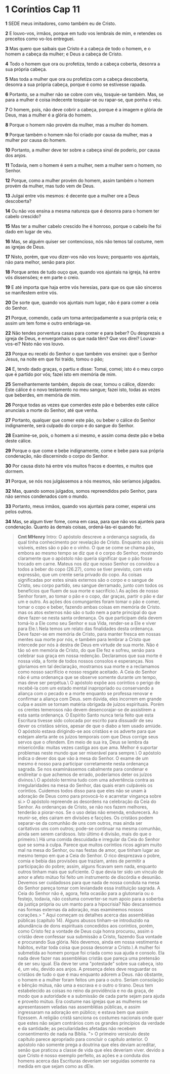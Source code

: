 # 1 Coríntios Cap 11

**1** 	SEDE meus imitadores, como também eu de Cristo.

**2** 	E louvo-vos, irmãos, porque em tudo vos lembrais de mim, e retendes os preceitos como vo-los entreguei.

**3** 	Mas quero que saibais que Cristo é a cabeça de todo o homem, e o homem a cabeça da mulher; e Deus a cabeça de Cristo.

**4** 	Todo o homem que ora ou profetiza, tendo a cabeça coberta, desonra a sua própria cabeça.

**5** 	Mas toda a mulher que ora ou profetiza com a cabeça descoberta, desonra a sua própria cabeça, porque é como se estivesse rapada.

**6** 	Portanto, se a mulher não se cobre com véu, tosquie-se também. Mas, se para a mulher é coisa indecente tosquiar-se ou rapar-se, que ponha o véu.

**7** 	O homem, pois, não deve cobrir a cabeça, porque é a imagem e glória de Deus, mas a mulher é a glória do homem.

**8** 	Porque o homem não provém da mulher, mas a mulher do homem.

**9** 	Porque também o homem não foi criado por causa da mulher, mas a mulher por causa do homem.

**10** 	Portanto, a mulher deve ter sobre a cabeça sinal de poderio, por causa dos anjos.

**11** 	Todavia, nem o homem é sem a mulher, nem a mulher sem o homem, no Senhor.

**12** 	Porque, como a mulher provém do homem, assim também o homem provém da mulher, mas tudo vem de Deus.

**13** 	Julgai entre vós mesmos: é decente que a mulher ore a Deus descoberta?

**14** 	Ou não vos ensina a mesma natureza que é desonra para o homem ter cabelo crescido?

**15** 	Mas ter a mulher cabelo crescido lhe é honroso, porque o cabelo lhe foi dado em lugar de véu.

**16** 	Mas, se alguém quiser ser contencioso, nós não temos tal costume, nem as igrejas de Deus.

**17** 	Nisto, porém, que vou dizer-vos não vos louvo; porquanto vos ajuntais, não para melhor, senão para pior.

**18** 	Porque antes de tudo ouço que, quando vos ajuntais na igreja, há entre vós dissensões; e em parte o creio.

**19** 	E até importa que haja entre vós heresias, para que os que são sinceros se manifestem entre vós.

**20** 	De sorte que, quando vos ajuntais num lugar, não é para comer a ceia do Senhor.

**21** 	Porque, comendo, cada um toma antecipadamente a sua própria ceia; e assim um tem fome e outro embriaga-se.

**22** 	Não tendes porventura casas para comer e para beber? Ou desprezais a igreja de Deus, e envergonhais os que nada têm? Que vos direi? Louvar-vos-ei? Nisto não vos louvo.

**23** 	Porque eu recebi do Senhor o que também vos ensinei: que o Senhor Jesus, na noite em que foi traído, tomou o pão;

**24** 	E, tendo dado graças, o partiu e disse: Tomai, comei; isto é o meu corpo que é partido por vós; fazei isto em memória de mim.

**25** 	Semelhantemente também, depois de cear, tomou o cálice, dizendo: Este cálice é o novo testamento no meu sangue; fazei isto, todas as vezes que beberdes, em memória de mim.

**26** 	Porque todas as vezes que comerdes este pão e beberdes este cálice anunciais a morte do Senhor, até que venha.

**27** 	Portanto, qualquer que comer este pão, ou beber o cálice do Senhor indignamente, será culpado do corpo e do sangue do Senhor.

**28** 	Examine-se, pois, o homem a si mesmo, e assim coma deste pão e beba deste cálice.

**29** 	Porque o que come e bebe indignamente, come e bebe para sua própria condenação, não discernindo o corpo do Senhor.

**30** 	Por causa disto há entre vós muitos fracos e doentes, e muitos que dormem.

**31** 	Porque, se nós nos julgássemos a nós mesmos, não seríamos julgados.

**32** 	Mas, quando somos julgados, somos repreendidos pelo Senhor, para não sermos condenados com o mundo.

**33** 	Portanto, meus irmãos, quando vos ajuntais para comer, esperai uns pelos outros.

**34** 	Mas, se algum tiver fome, coma em casa, para que não vos ajunteis para condenação. Quanto às demais coisas, ordená-las-ei quando for.


> **Cmt MHenry** Intro: O apóstolo descreve a ordenança sagrada, da qual tinha conhecimento por revelação de Cristo. Enquanto aos sinais visíveis, estes são o pão e o vinho. O que se come se chama pão, embora ao mesmo tempo se diz que é o corpo do Senhor, mostrando claramente que o apóstolo não queria significar que o pão fosse trocado em carne. Mateus nos diz que nosso Senhor os convidou a todos a beber do copo (26.27), como se tiver previsto, com esta expressão, que um crente seria privado do copo. As coisas significadas por estes sinais externos são o corpo e o sangue de Cristo, seu corpo partido, seu sangue derramado, junto com todos os benefícios que fluem de sua morte e sacrifício.\ As ações de nosso Senhor foram, ao tomar o pão e o copo, dar graças, partir o pão e dar um e outro. As ações dos comungantes foram tomar o pão e comer, tomar o copo e beber, fazendo ambas coisas em memória de Cristo. mas os atos externos não são o tudo nem a parte principal do que deve fazer-se nesta santa ordenança. Os que participam dela devem tomá-lo a Ele como seu Senhor e sua Vida, render-se a Ele e viver para Ele.\ Nela temos um relato das finalidades desta ordenança. Deve fazer-se em memória de Cristo, para manter fresca em nossas mentes sua morte por nós, e também para lembrar a Cristo que intercede por nós à destra de Deus em virtude de sua morte. Não é tão só em memória de Cristo, do que Ele fez e sofreu, senão para celebrar sua graça em nossa redenção. Declaramos que sua morte é nossa vida, a fonte de todos nossos consolos e esperanças. Nos gloriamos em tal declaração, mostramos sua morte e a reclamamos como nosso sacrifício e nosso resgate aceitado. A Ceia do Senhor não é uma ordenança que se observe somente durante um tempo, mas deve ser perpétua.\ O apóstolo expõe aos coríntios o perigo de recebê-la com um estado mental inapropriado ou conservando a aliança com o pecado e a morte enquanto se professa renovar e confirmar a aliança com Deus. sem dúvida, eles incorrem em grande culpa e assim se tornam matéria obrigada de juízos espirituais. Porém os crentes temerosos não devem desencorajar-se de assistirem a esta santa ordenança. O Espírito Santo nunca teria feito que esta Escritura tivesse sido colocada por escrito para dissuadir de seu dever os cristãos sérios, apesar de que o diabo a tem usado amiúde. O apóstolo estava dirigindo-se aos cristãos e os adverte para que estejam alerta ante os juízos temporais com que Deus corrige seus servos que o ofendem. Em meio de sua ira, Deus se lembra da misericórdia: muitas vezes castiga aos que ama. Melhor é suportar problemas neste mundo que ser miserável para sempre.\ O apóstolo indica o dever dos que vão à mesa do Senhor. O exame de um mesmo é nosso para participar corretamente nesta ordenança sagrada. Se nos examinássemos cabalmente para condenar e endireitar o que achemos de errado, poderíamos deter os juízos divinos.\ O apóstolo termina tudo com uma advertência contra as irregularidades na mesa do Senhor, das quais eram culpáveis os coríntios. Cuidemos todos disso para que eles não se unam à adoração de Deus como para provocá-lo e acarretar vingança sobre si.> O apóstolo repreende as desordens na celebração da Ceia do Senhor. As ordenanças de Cristo, se não nos fazem melhores, tenderão a piorar-nos. Se o uso delas não emenda, endurecerá. Ao reunir-se, eles caíram em divisões e facções. Os cristãos podem separar-se da comunhão de uns com outros, mas ainda ser caritativos uns com outros; pode-se continuar na mesma comunhão, ainda sem serem caridosos. Isto último é divisão, mais do que o primeiro.\ Há uma comida descuidada e irregular da Ceia do Senhor que se soma à culpa. Parece que muitos coríntios ricos agiram muito mal na mesa do Senhor, ou nas festas de amor, que tinham lugar ao mesmo tempo em que a Ceia do Senhor. O rico desprezava o pobre, comia e bebia das provisões que traziam, antes de permitir a participação do pobre; assim, alguns ficavam sem nada, enquanto outros tinham mais que suficiente. O que devia ter sido um vínculo de amor e afeto mútuo foi feito um instrumento de discórdia e desunião. Devemos ser cuidadosos para que nada de nossa conduta na mesa do Senhor pareça tomar com leviandade essa instituição sagrada. A Ceia do Senhor não é, agora, feita ocasião para a glutonaria ou o festejo, todavia, não costuma converter-se num apoio para a soberba da justiça própria ou um manto para a hipocrisia? Não descansemos nas formas externas da adoração, mas examinemos nossos corações.> " Aqui começam os detalhes acerca das assembléias públicas (capítulo 14). Alguns abusos tinham-se introduzido na abundância de dons espirituais concedidos aos coríntios, porém, como Cristo fez a vontade de Deus cuja honra procurou, assim o cristão deve confessar sua submissão a Cristo, fazendo Sua vontade e procurando Sua glória. Nós devemos, ainda em nossa vestimenta e hábitos, evitar toda coisa que possa desonrar a Cristo.\ A mulher foi submetida ao homem porque foi criada como sua ajuda e consolo. Ela nada deve fazer nas assembléias cristãs que pareça uma pretensão de ser seu igual. Ela deve ter uma "potestade" sobre sua cabeça, isto é, um véu, devido aos anjos. A presença deles deve resguardar os cristãos de tudo o que é mau enquanto adorem a Deus. não obstante, o homem e a mulher foram feitos um para o outro. Seriam consolação e bênção mútua, não uma a escrava e o outro o tirano. Deus tem estabelecido as coisas no reino da providência e no da graça, de modo que a autoridade e a submissão de cada parte sejam para ajuda e proveito mútuo. Era costume nas igrejas que as mulheres se apresentassem veladas nas assembléias públicas, e assim ingressaram na adoração em público; e estava bem que assim fizessem. A religião cristã sanciona os costumes nacionais onde quer que estes não sejam contrários com os grandes princípios da verdade e da santidade; as peculiaridades afetadas não recebem consentimento de nada na Bíblia. "> O primeiro versículo deste capítulo parece apropriado para concluir o capítulo anterior. O apóstolo não somente prega a doutrina que eles deviam acreditar, senão que praticou a classe de vida que eles deveriam viver. devido a que Cristo é nosso exemplo perfeito, as ações e a conduta dos homens acerca das Escrituras deveriam ser seguidas somente na medida em que sejam como as dEle.